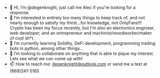                    
- 👋 Hi, I’m @degenknight, just call me Alec if you're looking for a response.
- 👀 I’m interested in entirely too many things to keep track of, and not nearly enough to satisfy my thirst...for knowledge, not OnlyFans!!! Crypto has been my focus recently, but I'm also an electronics engineer, web developer, and an entrepreneur and machinist/woodworker/maker of cool sh*t.
- 🌱 I’m currently learning Solidity, DeFi development, programming trading bots in python, among other things...
- 💞️ I’m looking to collaborate on anything that is able to pique my interest. Lets see what we can come up with! 
- 📫 How to reach me:   degenknight@outlook.com or send me a text at (669)241-5165‬

<!---
cryptoalecr/cryptoalecr is a ✨ special ✨ repository because its `README.md` (this file) appears on your GitHub profile.
You can click the Preview link to take a look at your changes.
--->
